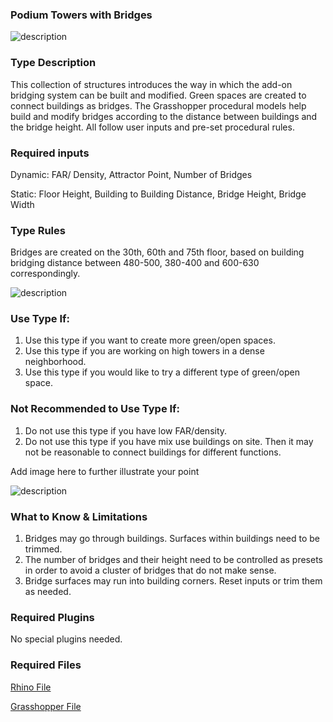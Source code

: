 ### Podium Towers with Bridges

![description](https://github.com/ym2805/XIM-GSAPP-Fa20/raw/main/src/images/Podium_Tower_Bridge_1.jpg) 

### Type Description

This collection of structures introduces the way in which the add-on bridging system can be built and modified. Green spaces are created to connect buildings as bridges. 
The Grasshopper procedural models help build and modify bridges according to the distance between buildings and the bridge height. All follow user inputs and pre-set procedural rules.

### Required inputs 

Dynamic: FAR/ Density, Attractor Point, Number of Bridges

Static: Floor Height, Building to Building Distance, Bridge Height, Bridge Width

### Type Rules 

Bridges are created on the 30th, 60th and 75th floor, based on building bridging distance between 480-500, 380-400 and 600-630 correspondingly.

![description](https://github.com/ym2805/XIM-GSAPP-Fa20/raw/main/src/images/Podium_Tower_Bridge_2.jpg)

### Use Type If: 

1. Use this type if you want to create more green/open spaces.
2. Use this type if you are working on high towers in a dense neighborhood.
3. Use this type if you would like to try a different type of green/open space.

### Not Recommended to Use Type If:

1. Do not use this type if you have low FAR/density.
2. Do not use this type if you have mix use buildings on site. Then it may not be reasonable to connect buildings for different functions.

Add image here to further illustrate your point

![description](https://github.com/ym2805/XIM-GSAPP-Fa20/raw/main/src/images/Podium_Tower_Bridge_3.png)

### What to Know & Limitations 

1. Bridges may go through buildings. Surfaces within buildings need to be trimmed.
2. The number of bridges and their height need to be controlled as presets in order to avoid a cluster of bridges that do not make sense.
3. Bridge surfaces may run into building corners. Reset inputs or trim them as needed.

### Required Plugins 

No special plugins needed.

### Required Files

[Rhino File](https://github.com/ym2805/XIM-GSAPP-Fa20/raw/main/src/types/Podium_Tower_Bridges/files/Podium_Tower_Bridge.3dm)

[Grasshopper File](https://github.com/ym2805/XIM-GSAPP-Fa20/raw/main/src/types/Podium_Tower_Bridges/files/Podium_Tower_Bridge.gh)
